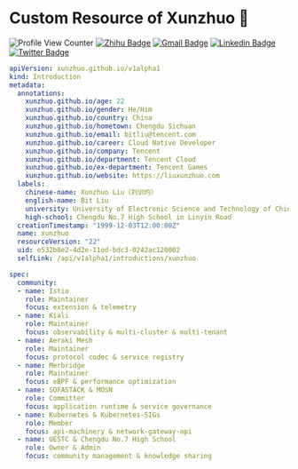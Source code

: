 # Custom Resource of Xunzhuo 🙋

![Profile View Counter](https://komarev.com/ghpvc/?username=Xunzhuo)
[![Zhihu Badge](https://img.shields.io/badge/-@XunzhuoTalk-1ca0f1?style=flat-square&labelColor=1ca0f1&logo=Zhihu&logoColor=white&link=https://zhihu.com/people/liuxunzhuo/)](https://zhihu.com/people/liuxunzhuo/)
[![Gmail Badge](https://img.shields.io/badge/-Gmail-c14438?style=flat-square&logo=Gmail&logoColor=white&link=mailto:mixdeers@gmail.com)](mailto:mixdeers@gmail.com) [![Linkedin Badge](https://img.shields.io/badge/-liuxunzhuo-blue?style=flat-square&logo=Linkedin&logoColor=white&link=https://www.linkedin.com/in/bitliu/)](https://www.linkedin.com/in/bitliu/) [![Twitter Badge](https://img.shields.io/badge/-liuxunzhuo-1ca0f1?style=flat-square&labelColor=1ca0f1&logo=twitter&logoColor=white&link=https://twitter.com/liuxunzhuo)](https://twitter.com/liuxunzhuo) 

``` yaml
apiVersion: xunzhuo.github.io/v1alpha1
kind: Introduction
metadata:
  annotations:
    xunzhuo.github.io/age: 22
    xunzhuo.github.io/gender: He/Him
    xunzhuo.github.io/country: China
    xunzhuo.github.io/hometown: Chengdu Sichuan
    xunzhuo.github.io/email: bitliu@tencent.com
    xunzhuo.github.io/career: Cloud Native Developer
    xunzhuo.github.io/company: Tencent
    xunzhuo.github.io/department: Tencent Cloud
    xunzhuo.github.io/ex-department: Tencent Games
    xunzhuo.github.io/website: https://liuxunzhuo.com
  labels:
    chinese-name: Xunzhuo Liu（刘训灼）
    english-name: Bit Liu
    university: University of Electronic Science and Technology of China
    high-school: Chengdu No.7 High School in Linyin Road
  creationTimestamp: "1999-12-03T12:00:00Z"
  name: xunzhuo
  resourceVersion: "22"
  uid: e532b8e2-4d2e-11ed-bdc3-0242ac120002
  selfLink: /api/v1alpha1/introductions/xunzhuo

spec:
  community:
  - name: Istio
    role: Maintainer
    focus: extension & telemetry
  - name: Kiali
    role: Maintainer
    focus: observability & multi-cluster & multi-tenant
  - name: Aeraki Mesh
    role: Maintainer
    focus: protocol codec & service registry
  - name: Merbridge
    role: Maintainer
    focus: eBPF & performance optimization
  - name: SOFASTACK & MOSN
    role: Committer
    focus: application runtime & service governance
  - name: Kubernetes & Kubernetes-SIGs
    role: Member
    focus: api-machinery & network-gateway-api
  - name: UESTC & Chengdu No.7 High School
    role: Owner & Admin
    focus: community management & knowledge sharing
```

